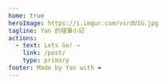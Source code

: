 ```yaml
---
home: true
heroImage: https://i.imgur.com/vsrdU1G.jpg
tagline: Yan 的隨筆小記
actions:
  - text: Lets Go! →
    link: /post/
    type: primary
footer: Made by Yan with ❤️
---
```


<HomeFeatures />
